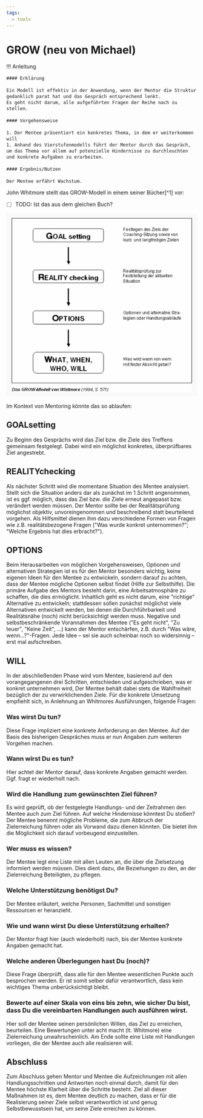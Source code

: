 ```yaml
---
tags:
  - tools
---
```


# GROW (neu von Michael)

!!! Anleitung

    #### Erklärung

    Ein Modell ist effektiv in der Anwendung, wenn der Mentor die Struktur gedanklich parat hat und das Gespräch entsprechend lenkt. 
    Es geht nicht darum, alle aufgeführten Fragen der Reihe nach zu stellen. 

    #### Vorgehensweise

    1. Der Mentee präsentiert ein konkretes Thema, in dem er weiterkommen will
    1. Anhand des Vierstufenmodells führt der Mentor durch das Gespräch, um das Thema vor allem auf potenzielle Hindernisse zu durchleuchten und konkrete Aufgaben zu erarbeiten.

    #### Ergebnis/Nutzen

    Der Mentee erfährt Wachstum.

John Whitmore stellt das GROW-Modell in einem seiner Bücher[^1] vor:

- [ ] TODO: Ist das aus dem gleichen Buch?


![GROW-Modell](../assets/grow.png)

Im Kontext von Mentoring könnte das so ablaufen:

## GOALsetting

Zu Beginn des Gesprächs wird das Ziel bzw. die Ziele des Treffens gemeinsam festgelegt. Dabei wird ein möglichst konkretes, überprüfbares Ziel angestrebt.

## REALITYchecking

Als nächster Schritt wird die momentane Situation des Mentee analysiert. Stellt sich die Situation anders dar als zunächst im 1.Schritt angenommen, ist es ggf. möglich, dass das Ziel bzw. die Ziele erneut angepasst bzw. verändert werden müssen. Der Mentor sollte bei der Realitätsprüfung möglichst objektiv, unvoreingenommen und beschreibend statt beurteilend vorgehen. Als Hilfsmittel dienen ihm dazu verschiedene Formen von Fragen wie z.B. realitätsbezogene Fragen ("Was wurde konkret unternommen?"; "Welche Ergebnis hat dies erbracht?").

## OPTIONS

Beim Herausarbeiten von möglichen Vorgehensweisen, Optionen und alternativen Strategien ist es für den Mentor besonders wichtig, keine eigenen Ideen für den Mentee zu entwickeln, sondern darauf zu achten, dass der Mentee mögliche Optionen selbst findet (Hilfe zur Selbsthilfe). Die primäre Aufgabe des Mentors besteht darin, eine Arbeitsatmosphäre zu schaffen, die dies ermöglicht. Inhaltlich geht es nicht darum, eine "richtige" Alternative zu entwickeln; stattdessen sollen zunächst möglichst viele Alternativen entwickelt werden, bei denen die Durchführbarkeit und Realitätsnähe (noch) nicht berücksichtigt werden muss. Negative und selbstbeschränkende Vorannahmen des Mentee ("Es geht nicht", "Zu teuer", "Keine Zeit", ...) kann der Mentor entschärfen, z.B. durch "Was wäre, wenn...?"-Fragen. Jede Idee – sei sie auch scheinbar noch so widersinnig – erst mal aufschreiben. 

## WILL

In der abschließenden Phase wird vom Mentee, basierend auf den vorangegangenen drei Schritten, entschieden und aufgeschrieben, was er konkret unternehmen wird, Der Mentee behält dabei stets die Wahlfreiheit bezüglich der zu verwirklichenden Ziele. Für die konkrete Umsetzung empfiehlt sich, in Anlehnung an Whitmores Ausführungen, folgende Fragen:

### Was wirst Du tun?

Diese Frage impliziert eine konkrete Anforderung an den Mentee. Auf der Basis des bisherigen Gespräches muss er nun Angaben zum weiteren Vorgehen machen.

### Wann wirst Du es tun?

Hier achtet der Mentor darauf, dass konkrete Angaben gemacht werden. Ggf. fragt er wiederholt nach.

### Wird die Handlung zum gewünschten Ziel führen?

Es wird geprüft, ob der festgelegte Handlungs- und der Zeitrahmen den Mentee auch zum Ziel führen. 
Auf welche Hindernisse könntest Du stoßen?
Der Mentee benennt mögliche Probleme, die zum Abbruch der Zielerreichung führen oder als Vorwand dazu dienen könnten. Die bietet ihm die Möglichkeit sich darauf vorbeugend einzustellen.

### Wer muss es wissen?

Der Mentee legt eine Liste mit allen Leuten an, die über die Zielsetzung informiert werden müssen. Dies dient dazu, die Beziehungen zu den, an der Zielerreichung Beteiligten, zu pflegen. 

### Welche Unterstützung benötigst Du?

Der Mentee erläutert, welche Personen, Sachmittel und sonstigen Ressourcen er heranzieht.

### Wie und wann wirst Du diese Unterstützung erhalten?

Der Mentor fragt hier (auch wiederholt) nach, bis der Mentee konkrete Angaben gemacht hat.

### Welche anderen Überlegungen hast Du (noch)?

Diese Frage überprüft, dass alle für den Mentee wesentlichen Punkte auch besprochen werden. Er ist somit selber dafür verantwortlich, dass kein wichtiges Thema unberücksichtigt bleibt. 

### Bewerte auf einer Skala von eins bis zehn, wie sicher Du bist, dass Du die vereinbarten Handlungen auch ausführen wirst.

Hier soll der Mentee seinen persönlichen Willen, das Ziel zu erreichen, beurteilen. Eine Bewertungen unter acht macht (lt. Whitmore) eine Zielerreichung unwahrscheinlich. Am Ende sollte eine Liste mit Handlungen vorliegen, die der Mentee auch alle realisieren will.

## Abschluss
Zum Abschluss gehen Mentor und Mentee die Aufzeichnungen mit allen Handlungsschritten und Antworten noch einmal durch, damit für den Mentee höchste Klarheit über die Schritte besteht. 
Ziel all dieser Maßnahmen ist es, dem Mentee deutlich zu machen, dass er für die Realisierung seiner Ziele selbst verantwortlich ist und genug Selbstbewusstsein hat, um seine Ziele erreichen zu können.

